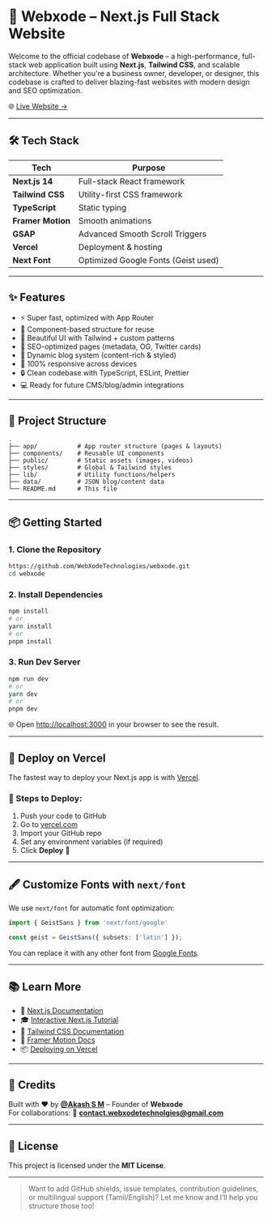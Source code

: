 # 🚀 Webxode – Next.js Full Stack Website

Welcome to the official codebase of **Webxode** – a high-performance, full-stack web application built using **Next.js**, **Tailwind CSS**, and scalable architecture. Whether you're a business owner, developer, or designer, this codebase is crafted to deliver blazing-fast websites with modern design and SEO optimization.

🌐 [Live Website →](https://webxode.vercel.app)

---

## 🛠 Tech Stack

| Tech             | Purpose                                  |
|------------------|-------------------------------------------|
| **Next.js 14**    | Full-stack React framework               |
| **Tailwind CSS**  | Utility-first CSS framework              |
| **TypeScript**    | Static typing                            |
| **Framer Motion** | Smooth animations                        |
| **GSAP**          | Advanced Smooth Scroll Triggers          |
| **Vercel**        | Deployment & hosting                     |
| **Next Font**     | Optimized Google Fonts (Geist used)      |

---

## ✨ Features

- ⚡️ Super fast, optimized with App Router
- 🧩 Component-based structure for reuse
- 🎨 Beautiful UI with Tailwind + custom patterns
- 🧠 SEO-optimized pages (metadata, OG, Twitter cards)
- 💬 Dynamic blog system (content-rich & styled)
- 📱 100% responsive across devices
- 🔒 Clean codebase with TypeScript, ESLint, Prettier
- 💻 Ready for future CMS/blog/admin integrations

---

## 📁 Project Structure

```
.
├── app/           # App router structure (pages & layouts)
├── components/    # Reusable UI components
├── public/        # Static assets (images, videos)
├── styles/        # Global & Tailwind styles
├── lib/           # Utility functions/helpers
├── data/          # JSON blog/content data
└── README.md      # This file
```

---

## 📦 Getting Started

### 1. Clone the Repository

```bash
https://github.com/WebXodeTechnologies/webxode.git
cd webxode
```

### 2. Install Dependencies

```bash
npm install
# or
yarn install
# or
pnpm install
```

### 3. Run Dev Server

```bash
npm run dev
# or
yarn dev
# or
pnpm dev
```

🌐 Open [http://localhost:3000](http://localhost:3000) in your browser to see the result.

---

## 🚀 Deploy on Vercel

The fastest way to deploy your Next.js app is with [Vercel](https://vercel.com).

### 🧾 Steps to Deploy:

1. Push your code to GitHub
2. Go to [vercel.com](https://vercel.com)
3. Import your GitHub repo
4. Set any environment variables (if required)
5. Click **Deploy** 🎉

---

## 🖋 Customize Fonts with `next/font`

We use `next/font` for automatic font optimization:

```ts
import { GeistSans } from 'next/font/google'

const geist = GeistSans({ subsets: ['latin'] });
```

You can replace it with any other font from [Google Fonts](https://fonts.google.com/).

---

## 📚 Learn More

- 📘 [Next.js Documentation](https://nextjs.org/docs)
- 🎓 [Interactive Next.js Tutorial](https://nextjs.org/learn)
- 💅 [Tailwind CSS Documentation](https://tailwindcss.com/docs)
- 🧠 [Framer Motion Docs](https://www.framer.com/motion/)
- 📦 [Deploying on Vercel](https://nextjs.org/docs/app/building-your-application/deploying)

---

## 🙌 Credits

Built with ❤️ by **[@Akash S M](https://github.com/yourusername)** – Founder of **Webxode**  
For collaborations: 📧 **contact.webxodetechnolgies@gmail.com**

---

## 📄 License

This project is licensed under the **MIT License**.

---

> Want to add GitHub shields, issue templates, contribution guidelines, or multilingual support (Tamil/English)? Let me know and I’ll help you structure those too!
